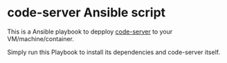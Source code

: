 # code-server Ansible script

This is a Ansible playbook to depploy [code-server](https://github.com/codercom/code-server) to your VM/machine/container.

Simply run this Playbook to install its dependencies and code-server itself.


